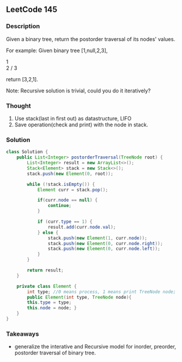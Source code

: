 ## LeetCode 145

### Description
Given a binary tree, return the postorder traversal of its nodes' values.

For example:
Given binary tree [1,null,2,3],

   1
    \
     2
    /
   3


return [3,2,1].

Note: Recursive solution is trivial, could you do it iteratively?

### Thought
1. Use stack(last in first out) as datastructure, LIFO
2. Save operation(check and print) with the node in stack.

### Solution

```java
class Solution {
    public List<Integer> postorderTraversal(TreeNode root) {
        List<Integer> result = new ArrayList<>();
        Stack<Element> stack = new Stack<>();
        stack.push(new Element(0, root));

        while (!stack.isEmpty()) {
            Element curr = stack.pop();

            if(curr.node == null) {
                continue;
            }

            if (curr.type == 1) {
                result.add(curr.node.val);
            } else {
                stack.push(new Element(1, curr.node));
                stack.push(new Element(0, curr.node.right));
                stack.push(new Element(0, curr.node.left));
            }
        }

        return result;
    }

    private class Element {
        int type; //0 means process, 1 means print TreeNode node;
        public Element(int type, TreeNode node){
        this.type = type;
        this.node = node; }
    }
}
```

### Takeaways
* generalize the interative and Recursive model for inorder, preorder, postorder traversal of binary tree.
